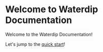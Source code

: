 # Welcome to Waterdip Documentation

Welcome to the Waterdip Documentation! 

Let's jump to the [quick start](getting_started/quick_start.md)!
